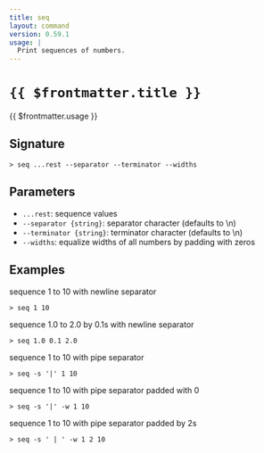 ```yaml
---
title: seq
layout: command
version: 0.59.1
usage: |
  Print sequences of numbers.
---
```


# `{{ $frontmatter.title }}`

<div style='white-space: pre-wrap;'>{{ $frontmatter.usage }}</div>

## Signature

```> seq ...rest --separator --terminator --widths```

## Parameters

 -  `...rest`: sequence values
 -  `--separator {string}`: separator character (defaults to \n)
 -  `--terminator {string}`: terminator character (defaults to \n)
 -  `--widths`: equalize widths of all numbers by padding with zeros

## Examples

sequence 1 to 10 with newline separator
```shell
> seq 1 10
```

sequence 1.0 to 2.0 by 0.1s with newline separator
```shell
> seq 1.0 0.1 2.0
```

sequence 1 to 10 with pipe separator
```shell
> seq -s '|' 1 10
```

sequence 1 to 10 with pipe separator padded with 0
```shell
> seq -s '|' -w 1 10
```

sequence 1 to 10 with pipe separator padded by 2s
```shell
> seq -s ' | ' -w 1 2 10
```

